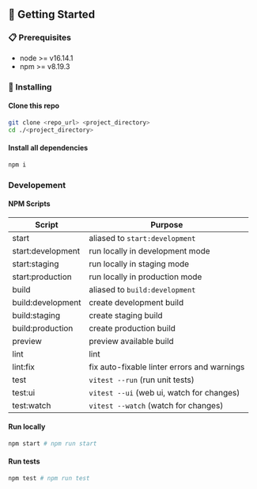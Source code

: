 ## 🚀 Getting Started

### 📋 Prerequisites

- node >= v16.14.1
- npm >= v8.19.3

### 🔧 Installing

#### Clone this repo

```bash
git clone <repo_url> <project_directory>
cd ./<project_directory>
```

#### Install all dependencies

```bash
npm i
```

### Developement

#### NPM Scripts

| Script            | Purpose                                     |
| ----------------- | ------------------------------------------- |
| start             | aliased to `start:development`              |
| start:development | run locally in development mode             |
| start:staging     | run locally in staging mode                 |
| start:production  | run locally in production mode              |
| build             | aliased to `build:development`              |
| build:development | create development build                    |
| build:staging     | create staging build                        |
| build:production  | create production build                     |
| preview           | preview available build                     |
| lint              | lint                                        |
| lint:fix          | fix auto-fixable linter errors and warnings |
| test              | `vitest --run` (run unit tests)             |
| test:ui           | `vitest --ui` (web ui, watch for changes)   |
| test:watch        | `vitest --watch` (watch for changes)        |

#### Run locally

```bash
npm start # npm run start
```

#### Run tests

```bash
npm test # npm run test
```

